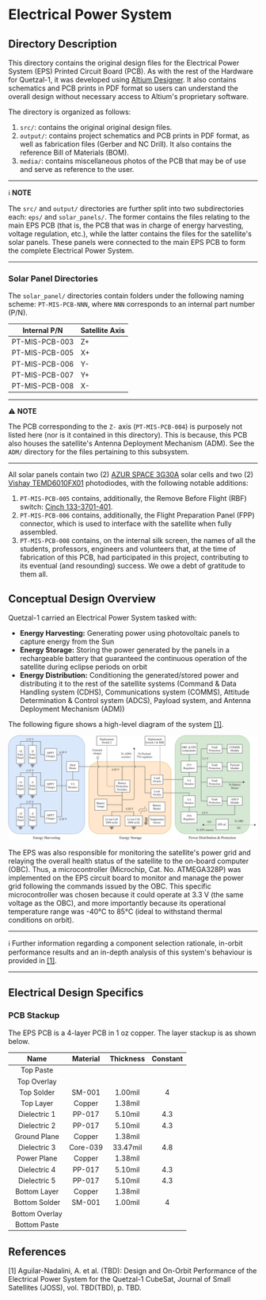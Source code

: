 # Electrical Power System #

## Directory Description

This directory contains the original design files for the Electrical Power System (EPS) Printed Circuit Board (PCB). As with the rest of the Hardware for Quetzal-1, it was developed using [Altium Designer](https://www.altium.com/). It also contains schematics and PCB prints in PDF format so users can understand the overall design without necessary access to Altium's proprietary software.

The directory is organized as follows:

1. `src/`: contains the original original design files.
2. `output/`: contains project schematics and PCB prints in PDF format, as well as fabrication files (Gerber and NC Drill). It also contains the reference Bill of Materials (BOM).
3. `media/`: contains miscellaneous photos of the PCB that may be of use and serve as reference to the user.

---
:information_source: **NOTE**

The `src/` and `output/` directories are further split into two subdirectories each: `eps/` and `solar_panels/`. The former contains the files relating to the main EPS PCB (that is, the PCB that was in charge of energy harvesting, voltage regulation, etc.), while the latter contains the files for the satellite's solar panels. These panels were connected to the main EPS PCB to form the complete Electrical Power System.

---

### Solar Panel Directories

The `solar_panel/` directories contain folders under the following naming scheme: `PT-MIS-PCB-NNN`, where `NNN` corresponds to an internal part number (P/N).

| Internal P/N   | Satellite Axis |
|----------------|----------------|
| PT-MIS-PCB-003 | Z+             |
| PT-MIS-PCB-005 | X+             |
| PT-MIS-PCB-006 | Y-             |
| PT-MIS-PCB-007 | Y+             |
| PT-MIS-PCB-008 | X-             |

---
:warning: **NOTE**

The PCB corresponding to the `Z-` axis (`PT-MIS-PCB-004`) is purposely not listed here (nor is it contained in this directory). This is because, this PCB also houses the satellite's Antenna Deployment Mechanism (ADM). See the `ADM/` directory for the files pertaining to this subsystem.

---

All solar panels contain two (2) [AZUR SPACE 3G30A](http://www.azurspace.com/images/products/0003401-01-01_DB_3G30A.pdf) solar cells and two (2) [Vishay TEMD6010FX01](https://www.vishay.com/en/product/81308/) photodiodes, with the following notable additions:

1. `PT-MIS-PCB-005` contains, additionally, the Remove Before Flight (RBF) switch: [Cinch 133-3701-401](https://www.belfuse.com/resources/productinformations/cinchconnectivitysolutions/johnson/pi-ccs-john-133-3701-401.pdf).
2. `PT-MIS-PCB-006` contains, additionally, the Flight Preparation Panel (FPP) connector, which is used to interface with the satellite when fully assembled.
3. `PT-MIS-PCB-008` contains, on the internal silk screen, the names of all the students, professors, engineers and volunteers that, at the time of fabrication of this PCB, had participated in this project, contributing to its eventual (and resounding) success. We owe a debt of gratitude to them all.

## Conceptual Design Overview

Quetzal-1 carried an Electrical Power System tasked with:

* __Energy Harvesting:__ Generating power using photovoltaic panels to capture energy from the Sun
* __Energy Storage:__ Storing the power generated by the panels in a rechargeable battery that guaranteed the continuous operation of the satellite during eclipse periods on orbit
* __Energy Distribution:__ Conditioning the generated/stored power and distributing it to the rest of the satellite systems (Command & Data Handling system (CDHS), Communications system (COMMS), Attitude Determination & Control system (ADCS), Payload system, and Antenna Deployment Mechanism (ADM))

The following figure shows a high-level diagram of the system [[1]](#user-content-references).

![Quetzal-1-Electrical-Power-System-Architecture](./media/IMG_EPS_PAPER_001.png?raw=true "Title")

The EPS was also responsible for monitoring the satellite's power grid and relaying the overall health status of the satellite to the on-board computer (OBC). Thus, a microcontroller (Microchip, Cat. No. ATMEGA328P) was implemented on the EPS circuit board to monitor and manage the power grid following the commands issued by the OBC. This specific microcontroller was chosen because it could operate at 3.3 V (the same voltage as the OBC), and more importantly because its operational temperature range was -40°C to 85°C (ideal to withstand thermal conditions on orbit).

---
:information_source: Further information regarding a component selection rationale, in-orbit performance results and an in-depth analysis of this system's behaviour is provided in [[1]](#user-content-references).

---

### 

## Electrical Design Specifics

### PCB Stackup

The EPS PCB is a 4-layer PCB in 1 oz copper. The layer stackup is as shown below.

|      Name      | Material | Thickness | Constant |
|:--------------:|:--------:|:---------:|:--------:|
| Top Paste      |          |           |          |
| Top Overlay    |          |           |          |
| Top Solder     | SM-001   |   1.00mil | 4        |
| Top Layer      | Copper   |   1.38mil |          |
| Dielectric 1   | PP-017   |   5.10mil | 4.3      |
| Dielectric 2   | PP-017   |   5.10mil | 4.3      |
| Ground Plane   | Copper   |   1.38mil |          |
| Dielectric 3   | Core-039 |  33.47mil | 4.8      |
| Power Plane    | Copper   |   1.38mil |          |
| Dielectric 4   | PP-017   |   5.10mil | 4.3      |
| Dielectric 5   | PP-017   |   5.10mil | 4.3      |
| Bottom Layer   | Copper   |   1.38mil |          |
| Bottom Solder  | SM-001   |   1.00mil | 4        |
| Bottom Overlay |          |           |          |
| Bottom Paste   |          |           |          |

## References

[1] Aguilar-Nadalini, A. et al. (TBD): Design and On-Orbit Performance of the Electrical Power System for the Quetzal-1 CubeSat, Journal of Small Satellites (JOSS), vol. TBD(TBD), p. TBD.